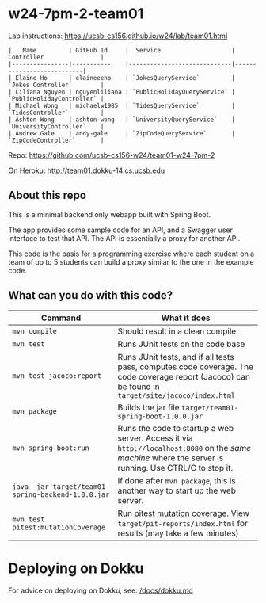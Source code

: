 # w24-7pm-2-team01

Lab instructions: <https://ucsb-cs156.github.io/w24/lab/team01.html>

```
|   Name         | GitHub Id     |  Service                    | Controller                |
|----------------|-----------    |-----------------------------|---------------------------|
| Elaine Ho      | elaineeeho    | `JokesQueryService`         | `Jokes Controller`        |
| Liliana Nguyen | nguyenliliana | `PublicHolidayQueryService` | `PublicHolidayController` |
| Michael Wong   | michaelw1985  | `TidesQueryService`         | `TidesController`         |
| Ashton Wong    | ashton-wong   | `UniversityQueryService`    | `UniversityController`    |
| Andrew Gale    | andy-gale     | `ZipCodeQueryService`       | `ZipCodeController`       |
```

Repo: https://github.com/ucsb-cs156-w24/team01-w24-7pm-2

On Heroku: http://team01.dokku-14.cs.ucsb.edu

## About this repo

This is a minimal backend only webapp built with Spring Boot.

The app provides some sample code for an API, and a Swagger user interface
to test that API.  The API is essentially a proxy for another API.

This code is the basis for a programming exercise where each student on a
team of up to 5 students can build a proxy similar to the one in the example code.

## What can you do with this code?

| Command | What it does   |
|----------|---------------------------------------|
| `mvn compile` | Should result in a clean compile |
| `mvn test` | Runs JUnit tests on the code base |
| `mvn test jacoco:report` | Runs JUnit tests, and if all tests pass, computes code coverage.  The code coverage report (Jacoco) can be found in `target/site/jacoco/index.html` |
| `mvn package` | Builds the jar file `target/team01-spring-boot-1.0.0.jar` |
| `mvn spring-boot:run` | Runs the code to startup a web server.  Access it via `http://localhost:8080` on the *same machine* where the server is running.  Use CTRL/C to stop it. |
| `java -jar target/team01-spring-backend-1.0.0.jar` | If done after `mvn package`, this is another way to start up the web server.|
| `mvn test pitest:mutationCoverage` | Run [pitest mutation coverage](https://pitest.org).  View `target/pit-reports/index.html` for results (may take a few minutes)|

# Deploying on Dokku

For advice on deploying on Dokku, see: [/docs/dokku.md](/docs/dokku.md)

